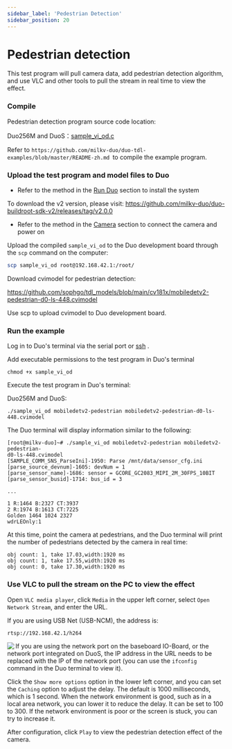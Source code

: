 ```yaml
---
sidebar_label: 'Pedestrian Detection'
sidebar_position: 20
---
```


# Pedestrian detection

This test program will pull camera data, add pedestrian detection algorithm, and use VLC and other tools to pull the stream in real time to view the effect.

### Compile

Pedestrian detection program source code location:

Duo256M and DuoS：[sample_vi_od.c](https://github.com/milkv-duo/duo-tdl-examples/blob/master/sample_vi_od/sample_vi_od.c)

Refer to `https://github.com/milkv-duo/duo-tdl-examples/blob/master/README-zh.md `to compile the example program.

### Upload the test program and model files to Duo

- Refer to the method in the [Run Duo](https://milkv.io/zh/docs/duo/getting-started/boot) section to install the system

To download the v2 version, please visit: https://github.com/milkv-duo/duo-buildroot-sdk-v2/releases/tag/v2.0.0

- Refer to the method in the [Camera](https://milkv.io/zh/docs/duo/camera/gc2083) section to connect the camera and power on

Upload the compiled `sample_vi_od` to the Duo development board through the `scp` command on the computer:

```bash
scp sample_vi_od root@192.168.42.1:/root/
```

Download cvimodel for pedestrian detection:

https://github.com/sophgo/tdl_models/blob/main/cv181x/mobiledetv2-pedestrian-d0-ls-448.cvimodel

Use scp to upload cvimodel to Duo development board.

### Run the example

Log in to Duo's terminal via the serial port or [ssh](https://milkv.io/zh/docs/duo/getting-started/setup#ssh) .

Add executable permissions to the test program in Duo's terminal
```
chmod +x sample_vi_od
```
Execute the test program in Duo's terminal:

Duo256M and DuoS:
```
./sample_vi_od mobiledetv2-pedestrian mobiledetv2-pedestrian-d0-ls-448.cvimodel
```

The Duo terminal will display information similar to the following:
```
[root@milkv-duo]~# ./sample_vi_od mobiledetv2-pedestrian mobiledetv2-pedestrian-
d0-ls-448.cvimodel
[SAMPLE_COMM_SNS_ParseIni]-1950: Parse /mnt/data/sensor_cfg.ini
[parse_source_devnum]-1605: devNum = 1
[parse_sensor_name]-1686: sensor = GCORE_GC2083_MIPI_2M_30FPS_10BIT
[parse_sensor_busid]-1714: bus_id = 3

...

1 R:1464 B:2327 CT:3937
2 R:1974 B:1613 CT:7225
Golden 1464 1024 2327
wdrLEOnly:1

```
At this time, point the camera at pedestrians, and the Duo terminal will print the number of pedestrians detected by the camera in real time:
```
obj count: 1, take 17.03,width:1920 ms
obj count: 1, take 17.55,width:1920 ms
obj count: 0, take 17.30,width:1920 ms
```
### Use VLC to pull the stream on the PC to view the effect

Open `VLC media player`, click `Media` in the upper left corner, select `Open Network Stream`, and enter the URL.

If you are using USB Net (USB-NCM), the address is:
```
rtsp://192.168.42.1/h264
```

<Image src='/docs/duo/duo-vlc-stream-setup.jpg' minWidth='40%' maxWidth='60%' align='left' />

If you are using the network port on the baseboard IO-Board, or the network port integrated on DuoS, the IP address in the URL needs to be replaced with the IP of the network port (you can use the `ifconfig` command in the Duo terminal to view it).

Click the `Show more options` option in the lower left corner, and you can set the `Caching` option to adjust the delay. The default is 1000 milliseconds, which is 1 second. When the network environment is good, such as in a local area network, you can lower it to reduce the delay. It can be set to 100 to 300. If the network environment is poor or the screen is stuck, you can try to increase it.

After configuration, click `Play` to view the pedestrian detection effect of the camera.